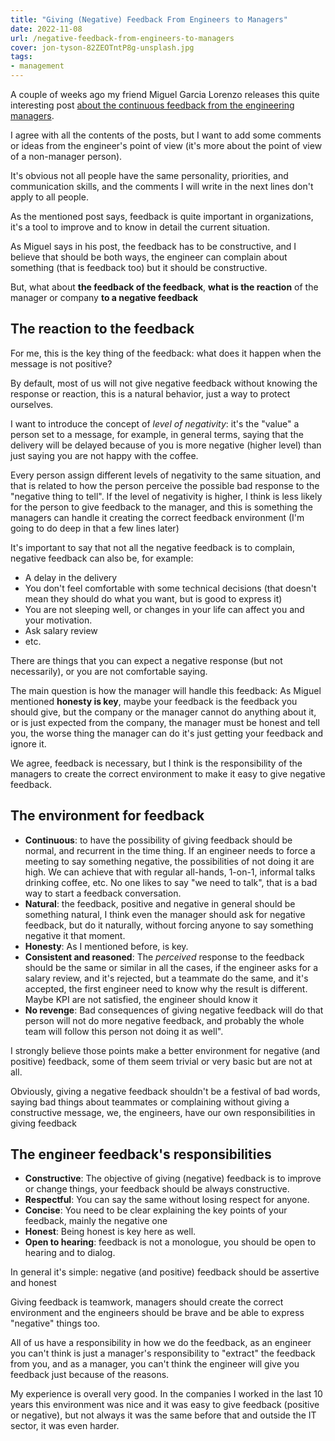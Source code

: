 ```yaml
---
title: "Giving (Negative) Feedback From Engineers to Managers"
date: 2022-11-08
url: /negative-feedback-from-engineers-to-managers
cover: jon-tyson-82ZEOTntP8g-unsplash.jpg
tags:
- management
---
```

A couple of weeks ago my friend Miguel Garcia Lorenzo releases this quite interesting post [about the continuous feedback from the engineering managers](https://www.linkedin.com/pulse/engineering-manager-continuous-feedback-miguel-garcia-lorenzo).

I agree with all the contents of the posts, but I want to add some comments or ideas from the engineer's point of view (it's more about the point of view of a non-manager person).

It's obvious not all people have the same personality, priorities, and communication skills, and the comments I will write in the next lines don't apply to all people.

As the mentioned post says, feedback is quite important in organizations, it's a tool to improve and to know in detail the current situation.

As Miguel says in his post, the feedback has to be constructive, and I believe that should be both ways, the engineer can complain about something (that is feedback too) but it should be constructive. 

But, what about  **the feedback of the feedback**, **what is the reaction** of the manager or company **to a negative feedback**

## The reaction to the feedback

For me, this is the key thing of the feedback: what does it happen when the message is not positive?

By default, most of us will not give negative feedback without knowing the response or reaction, this is a natural behavior, just a way to protect ourselves. 

I want to introduce the concept of _level of negativity_: it's the "value" a person set to a message, for example, in general terms, saying that the delivery will be delayed because of you is more negative (higher level) than just saying you are not happy with the coffee.

Every person assign different levels of negativity to the same situation, and that is related to how the person perceive
 the possible bad response to the "negative thing to tell".
If the level of negativity is higher, I think is less likely for the person to give feedback to the manager, and this is something the managers can handle it creating the correct feedback environment (I'm going to do deep in that a few lines later)

It's important to say that not all the negative feedback is to complain, negative feedback can also be, for example:
* A delay in the delivery
* You don't feel comfortable with some technical decisions (that doesn't mean they should do what you want, but is good to express it) 
* You are not sleeping well, or changes in your life can affect you and your motivation. 
* Ask salary review
* etc.

There are things that you can expect a negative response (but not necessarily), or you are not comfortable saying.

The main question is how the manager will handle this feedback: As Miguel mentioned **honesty is key**, maybe your feedback is the feedback you should give, but the company or the manager cannot do anything about it, or is just expected from the company, the manager must be honest and tell you, the worse thing the manager can do it's just getting your feedback and ignore it.

We agree, feedback is necessary, but I think is the responsibility of the managers to create the correct environment to make it easy to give negative feedback.

## The environment for feedback
* **Continuous**: to have the possibility of giving feedback should be normal, and recurrent in the time thing. If an engineer needs to force a meeting to say something negative, the possibilities of not doing it are high. We can achieve that with regular all-hands, 1-on-1, informal talks drinking coffee, etc.
  No one likes to say "we need to talk", that is a bad way to start a feedback conversation.
* **Natural**: the feedback, positive and negative in general should be something natural, I think even the manager should ask for negative feedback, but do it naturally, without forcing anyone to say something negative it that moment.
* **Honesty**: As I mentioned before, is key.
* **Consistent and reasoned**: The *perceived* response to the feedback should be the same or similar in all the cases, if the engineer asks for a salary review, and it's rejected, but a teammate do the same, and it's accepted, the first engineer need to know why the result is different. Maybe KPI are not satisfied, the engineer should know it
* **No revenge**: Bad consequences of giving negative feedback will do that person will not do more negative feedback, and probably the whole team will follow this person not doing it as well".  

I strongly believe those points make a better environment for negative (and positive) feedback, some of them seem trivial or very basic but are not at all.

Obviously, giving a negative feedback shouldn't be a festival of bad words, saying bad things about teammates or complaining without giving a constructive message, we, the engineers, have our own responsibilities in giving feedback

## The engineer feedback's responsibilities
* **Constructive**: The objective of giving (negative) feedback is to improve or change things, your feedback should be always constructive.
* **Respectful**: You can say the same without losing respect for anyone.
* **Concise**: You need to be clear explaining the key points of your feedback, mainly the negative one
* **Honest**: Being honest is key here as well.
* **Open to hearing**: feedback is not a monologue, you should be open to hearing and to dialog.

In general it's simple: negative (and positive) feedback should be assertive and honest

Giving feedback is teamwork, managers should create the correct environment and the engineers should be brave and be able to express "negative" things too.

All of us have a responsibility in how we do the feedback, as an engineer you can't think is just a manager's responsibility to "extract" the feedback from you, and as a manager, you can't think the engineer will give you feedback just because of the reasons.

My experience is overall very good. In the companies I worked in the last 10 years this environment was nice and it was easy to give feedback (positive or negative), but not always it was the same before that and outside the IT sector, it was even harder.
